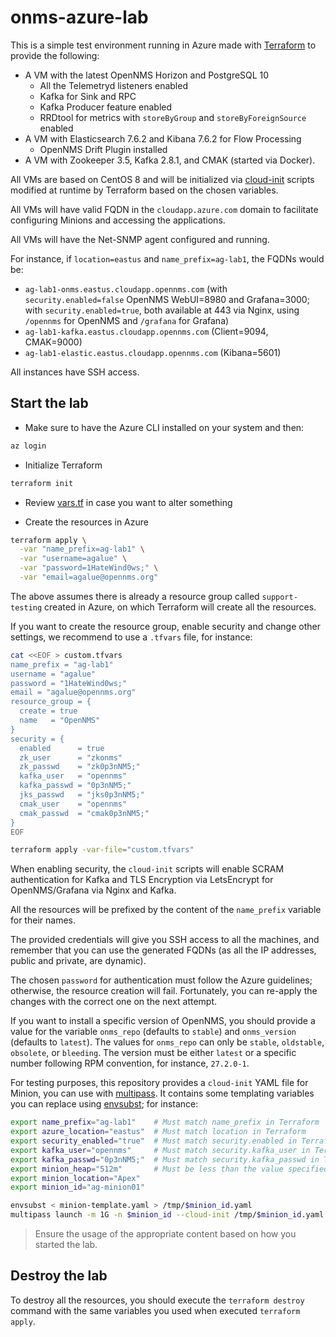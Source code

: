 # onms-azure-lab

This is a simple test environment running in Azure made with [Terraform](https://www.terraform.io/) to provide the following:

- A VM with the latest OpenNMS Horizon and PostgreSQL 10
  - All the Telemetryd listeners enabled
  - Kafka for Sink and RPC
  - Kafka Producer feature enabled
  - RRDtool for metrics with `storeByGroup` and `storeByForeignSource` enabled
- A VM with Elasticsearch 7.6.2 and Kibana 7.6.2 for Flow Processing
  - OpenNMS Drift Plugin installed
- A VM with Zookeeper 3.5, Kafka 2.8.1, and CMAK (started via Docker).

All VMs are based on CentOS 8 and will be initialized via [cloud-init](https://cloudinit.readthedocs.io/en/latest/) scripts modified at runtime by Terraform based on the chosen variables.

All VMs will have valid FQDN in the `cloudapp.azure.com` domain to facilitate configuring Minions and accessing the applications.

All VMs will have the Net-SNMP agent configured and running.

For instance, if `location=eastus` and `name_prefix=ag-lab1`, the FQDNs would be:

* `ag-lab1-onms.eastus.cloudapp.opennms.com` (with `security.enabled=false` OpenNMS WebUI=8980 and Grafana=3000; with `security.enabled=true`, both available at 443 via Nginx, using `/opennms` for OpenNMS and `/grafana` for Grafana)
* `ag-lab1-kafka.eastus.cloudapp.opennms.com` (Client=9094, CMAK=9000)
* `ag-lab1-elastic.eastus.cloudapp.opennms.com` (Kibana=5601)

All instances have SSH access.

## Start the lab

* Make sure to have the Azure CLI installed on your system and then:

```bash
az login
```

* Initialize Terraform

```bash
terraform init
```

* Review [vars.tf](./vars.tf) in case you want to alter something

* Create the resources in Azure

```bash
terraform apply \
  -var "name_prefix=ag-lab1" \
  -var "username=agalue" \
  -var "password=1HateWind0ws;" \
  -var "email=agalue@opennms.org"
```

The above assumes there is already a resource group called `support-testing` created in Azure, on which Terraform will create all the resources.

If you want to create the resource group, enable security and change other settings, we recommend to use a `.tfvars` file, for instance:

```bash
cat <<EOF > custom.tfvars
name_prefix = "ag-lab1"
username = "agalue"
password = "1HateWind0ws;"
email = "agalue@opennms.org"
resource_group = {
  create = true
  name   = "OpenNMS"
}
security = {
  enabled      = true
  zk_user      = "zkonms"
  zk_passwd    = "zk0p3nNM5;"
  kafka_user   = "opennms"
  kafka_passwd = "0p3nNM5;"
  jks_passwd   = "jks0p3nNM5;"
  cmak_user    = "opennms"
  cmak_passwd  = "cmak0p3nNM5;"
}
EOF

terraform apply -var-file="custom.tfvars"
```

When enabling security, the `cloud-init` scripts will enable SCRAM authentication for Kafka and TLS Encryption via LetsEncrypt for OpenNMS/Grafana via Nginx and Kafka.

All the resources will be prefixed by the content of the `name_prefix` variable for their names.

The provided credentials will give you SSH access to all the machines, and remember that you can use the generated FQDNs (as all the IP addresses, public and private, are dynamic).

The chosen `password` for authentication must follow the Azure guidelines; otherwise, the resource creation will fail. Fortunately, you can re-apply the changes with the correct one on the next attempt.

If you want to install a specific version of OpenNMS, you should provide a value for the variable `onms_repo` (defaults to `stable`) and `onms_version` (defaults to `latest`). The values for `onms_repo` can only be `stable`, `oldstable`, `obsolete`, or `bleeding`. The version must be either `latest` or a specific number following RPM convention, for instance, `27.2.0-1`.

For testing purposes, this repository provides a `cloud-init` YAML file for Minion, you can use with [multipass](https://multipass.run/). It contains some templating variables you can replace using [envsubst](https://www.gnu.org/software/gettext/manual/html_node/envsubst-Invocation.html); for instance:

```bash
export name_prefix="ag-lab1"    # Must match name_prefix in Terraform
export azure_location="eastus"  # Must match location in Terraform
export security_enabled="true"  # Must match security.enabled in Terraform
export kafka_user="opennms"     # Must match security.kafka_user in Terraform
export kafka_passwd="0p3nNM5;"  # Must match security.kafka_passwd in Terraform
export minion_heap="512m"       # Must be less than the value specified via -m in multipass
export minion_location="Apex"
export minion_id="ag-minion01"

envsubst < minion-template.yaml > /tmp/$minion_id.yaml
multipass launch -m 1G -n $minion_id --cloud-init /tmp/$minion_id.yaml
```

> Ensure the usage of the appropriate content based on how you started the lab.

## Destroy the lab

To destroy all the resources, you should execute the `terraform destroy` command with the same variables you used when executed `terraform apply`.
